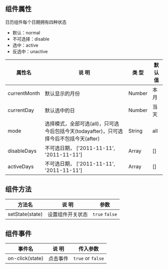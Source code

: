 ## 组件属性

日历组件每个日期拥有四种状态
- 默认：normal
- 不可选择：disable
- 选中：active
- 反选中：unactive

| 属性名      | 说 明         | 类 型 |默认值  |
| ------------- |-----------|------| -----|
| currentMonth | 默认显示的月份 | Number | 本月 |
| currentDay | 默认选中的日 | Number | 当天 |
| mode | 选择模式，全部可选(all)，只可选今后包括今天(todayafter)，只可选择今后不包括今天(after) | String | all |
| disableDays | 不可选日期， ['2011-11-11', '2011-11-11'] | Array | [] |
| activeDays | 不可选日期， ['2011-11-11', '2011-11-11'] | Array | [] |

## 组件方法

| 方法名 | 说 明 | 参数 |
|-------|-------| --|
| setState(state) | 设置组件开关状态 | `true` `false` |

## 组件事件

| 事件名 | 说 明 | 传入参数 |
|-------|----------|----|
| on-click(state) | 点击事件 |  `true` or `false` |
